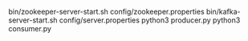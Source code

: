 bin/zookeeper-server-start.sh config/zookeeper.properties
bin/kafka-server-start.sh config/server.properties
python3 producer.py
python3 consumer.py
